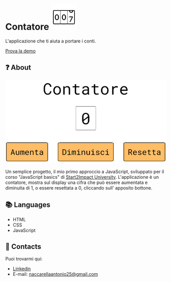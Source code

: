 
# Contatore ![Contatore](assets/img/favicon.ico)

L'applicazione che ti aiuta a portare i conti. 

[Prova la demo](https://antonio-naccarella.github.io/Counter/)

## :question: About
![Contatore-Screenshot](assets/img/counter-screen.png) 

Un semplice progetto, il mio primo approccio a JavaScript, sviluppato per il corso "JavaScript basics" di [Start2Impact University](https://talent.start2impact.it/). 
L'applicazione è un contatore, mostra sul display una cifra che può essere aumentata e diminuita di 1, o essere resettata a 0, cliccando sull' apposito bottone.
## :books: Languages
* HTML
* CSS
* JavaScript
## :e-mail: Contacts
Puoi trovarmi qui:
* [Linkedin](https://www.linkedin.com/in/antonio-naccarella-31976725a/)
* E-mail: naccarellaantonio25@gmail.com

